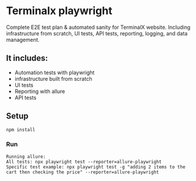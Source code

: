 # Terminalx playwright

Complete E2E test plan & automated sanity for TerminalX website. Including infrastructure from scratch, UI tests, API tests, reporting, logging, and data management.

## It includes:

- Automation tests with playwright
- infrastructure built from scratch
- UI tests
- Reporting with allure
- API tests


## Setup

```
npm install

```


### Run

```
Running allure: 
All tests: npx playwright test --reporter=allure-playwright
Specific test example: npx playwright test -g "adding 2 items to the cart then checking the price" --reporter=allure-playwright

```



